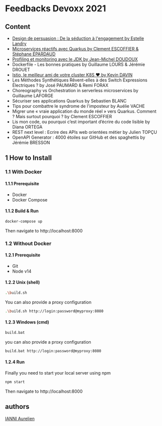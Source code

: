 # Feedbacks Devoxx 2021

## Content

- [Design de persuasion : De la séduction à l'engagement by Estelle Landry](./design-de-persuasion.md)
- [Microservices réactifs avec Quarkus by Clement ESCOFFIER & Stéphane ÉPARDAUD](./microservices-reactif-quarkus.md)
- [Profiling et monitoring avec le JDK by Jean-Michel DOUDOUX](./profiling-monitoring-jdk.md)
- Dockerfile - Les bonnes pratiques by Guillaume LOURS & Jérémie DROUET
- [Istio, le meilleur ami de votre cluster K8S ❤️ by Kevin DAVIN](istio-ami-cluster-k8s.md)
- Les Méthodes Synthétiques Rêvent-elles à des Switch Expressions Électriques ? by José PAUMARD & Remi FORAX
- Choreography vs Orchestration in serverless microservices by Guillaume LAFORGE
- Sécuriser ses applications Quarkus by Sebastien BLANC
- Tips pour combattre le syndrome de l'imposteur by Auélie VACHE
- Migrer une « vraie application du monde réel » vers Quarkus. Comment ? Mais surtout pourquoi ? by Clement ESCOFFIER
- Lis mon code, ou pourquoi c’est important d’écrire du code lisible by Diana ORTEGA
- REST next level :  Ecrire des APIs web orientées métier by Julien TOPÇU
- OpenAPI Generator : 4000 étoiles sur GitHub et des spaghettis by Jérémie BRESSON

## 1 How to Install

### 1.1 With Docker

#### 1.1.1 Prerequisite

- Docker
- Docker Compose

#### 1.1.2 Build & Run

```sh
docker-compose up
```

Then navigate to http://localhost:8000

### 1.2 Without Docker

#### 1.2.1 Prerequisite

- Git
- Node v14

#### 1.2.2 Unix (shell)

```sh
.\build.sh
```

You can also provide a proxy configuration

```sh
.\build.sh http://login:password@myproxy:8080
```

#### 1.2.3 Windows (cmd)

```sh
build.bat
```

you can also provide a proxy configuration

```sh
build.bat http://login:password@myproxy:8080
```

#### 1.2.4 Run

Finally you need to start your local server using npm

```sh
npm start
```

Then navigate to http://localhost:8000

## authors

[IANNI Aurelien](https://github.com/OnimeNoKyo)
